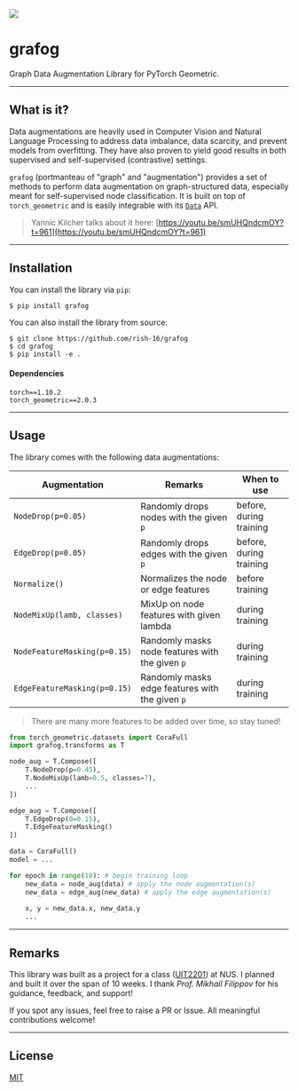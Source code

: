 <img src="banner.png">

# grafog
Graph Data Augmentation Library for PyTorch Geometric.

---

## What is it?
Data augmentations are heavily used in Computer Vision and Natural Language Processing to address data imbalance, data scarcity, and prevent models from overfitting. They have also proven to yield good results in both supervised and self-supervised (contrastive) settings. 

`grafog` (portmanteau of "graph" and "augmentation") provides a set of methods to perform data augmentation on graph-structured data, especially meant for self-supervised node classification. It is built on top of `torch_geometric` and is easily integrable with its [`Data`](https://pytorch-geometric.readthedocs.io/en/latest/modules/data.html#torch_geometric.data.Data) API.

> Yannic Kilcher talks about it here: [https://youtu.be/smUHQndcmOY?t=961](https://youtu.be/smUHQndcmOY?t=961)

---

## Installation
You can install the library via `pip`:

```
$ pip install grafog
```

You can also install the library from source:

```
$ git clone https://github.com/rish-16/grafog
$ cd grafog
$ pip install -e .
```

#### Dependencies
```
torch==1.10.2
torch_geometric==2.0.3
```
---

## Usage
The library comes with the following data augmentations:

| Augmentation                 | Remarks                                            | When to use              |
|------------------------------|----------------------------------------------------|--------------------------|
| `NodeDrop(p=0.05)`           | Randomly drops nodes with the given `p`            | before, during training  |
| `EdgeDrop(p=0.05)`           | Randomly drops edges with the given `p`            | before, during training  |
| `Normalize()`                | Normalizes the node or edge features               | before training          |
| `NodeMixUp(lamb, classes)`   | MixUp on node features with given lambda           | during training          |
| `NodeFeatureMasking(p=0.15)` | Randomly masks node features with the given `p`    | during training          |
| `EdgeFeatureMasking(p=0.15)` | Randomly masks edge features with the given `p`    | during training          |

> There are many more features to be added over time, so stay tuned!

```python
from torch_geometric.datasets import CoraFull
import grafog.transforms as T

node_aug = T.Compose([
    T.NodeDrop(p=0.45),
    T.NodeMixUp(lamb=0.5, classes=7),
    ...
])

edge_aug = T.Compose([
    T.EdgeDrop(0=0.15),
    T.EdgeFeatureMasking()
])

data = CoraFull()
model = ...

for epoch in range(10): # begin training loop
    new_data = node_aug(data) # apply the node augmentation(s)
    new_data = edge_aug(new_data) # apply the edge augmentation(s)
    
    x, y = new_data.x, new_data.y
    ...
```

---

## Remarks
This library was built as a project for a class ([UIT2201](https://nusmods.com/modules/UIT2201/computer-science-the-i-t-revolution)) at NUS. I planned and built it over the span of 10 weeks. I thank _Prof. Mikhail Filippov_ for his guidance, feedback, and support!

If you spot any issues, feel free to raise a PR or Issue. All meaningful contributions welcome!

---

## License
[MIT](https://github.com/rish-16/grafog/blob/main/LICENSE)
